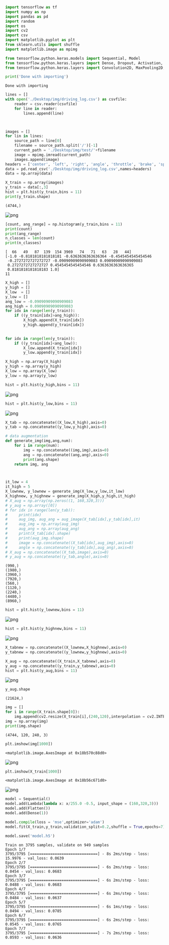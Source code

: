 

```python
import tensorflow as tf
import numpy as np
import pandas as pd
import random
import os
import cv2
import csv
import matplotlib.pyplot as plt
from sklearn.utils import shuffle
import matplotlib.image as mpimg

from tensorflow.python.keras.models import Sequential, Model
from tensorflow.python.keras.layers import Dense, Dropout, Activation, Flatten, BatchNormalization, merge, Input, BatchNormalization, Lambda
from tensorflow.python.keras.layers import Convolution2D, MaxPooling2D, ZeroPadding2D, AveragePooling2D, GlobalAveragePooling2D

print('Done with importing')


```

    Done with importing
    


```python
lines = []
with open('./Desktop/img/driving_log.csv') as csvfile:
    reader = csv.reader(csvfile)
    for line in reader:
        lines.append(line)


        
images = []
for lin in lines:
    source_path = line[0]
    filename = source_path.split('/')[-1]
    current_path = './Desktop/img/test/'+filename
    image = mpimg.imread(current_path)
    images.append(image)
headers = ['center', 'left', 'right', 'angle', 'throttle', 'brake', 'speed' ]
data = pd.read_csv('./Desktop/img/driving_log.csv',names=headers)
data = np.array(data)

X_train = np.array(images)
y_train = data[:,3]
hist = plt.hist(y_train,bins = 11)
print(y_train.shape)
```

    (4744,)
    


![png](output_1_1.png)



```python
[count, ang_range] = np.histogram(y_train,bins = 11)
print(count)
print(ang_range)
n_classes = len(count)
print(n_classes)
```

    [  66   49   87  139  154 3969   74   71   63   28   44]
    [-1.0 -0.8181818181818181 -0.6363636363636364 -0.4545454545454546
     -0.2727272727272727 -0.09090909090909083 0.09090909090909083
     0.2727272727272727 0.4545454545454546 0.6363636363636365
     0.8181818181818183 1.0]
    11
    


```python
X_high = []
y_high = []
X_low  = []
y_low = []
ang_low = -0.09090909090909083
ang_high = 0.09090909090909083
for idx in range(len(y_train)):
    if ((y_train[idx]>ang_high)):
        X_high.append(X_train[idx])
        y_high.append(y_train[idx])

        
for idx in range(len(y_train)):
    if ((y_train[idx]<ang_low)):
        X_low.append(X_train[idx])
        y_low.append(y_train[idx])

X_high = np.array(X_high)
y_high = np.array(y_high)
X_low = np.array(X_low)
y_low = np.array(y_low)
```


```python
hist = plt.hist(y_high,bins = 11)
```


![png](output_4_0.png)



```python
hist = plt.hist(y_low,bins = 11)
```


![png](output_5_0.png)



```python
X_tab = np.concatenate((X_low,X_high),axis=0)
y_tab = np.concatenate((y_low,y_high),axis=0)
```


```python
# data augmentation
def generate_img(img,ang,num):
    for i in range(num):
        img = np.concatenate((img,img),axis=0)
        ang = np.concatenate((ang,ang),axis=0)
        print(ang.shape)
    return img, ang



it_low = 4
it_high = 5
X_lownew, y_lownew = generate_img(X_low,y_low,it_low)
X_highnew, y_highnew = generate_img(X_high,y_high,it_high)
# X_aug = np.array(np.zeros((1, 160,320,3)))
# y_aug = np.array([0])
# for idx in range(len(y_tab)):
#     print(idx)
#     aug_img, aug_ang = aug_image(X_tab[idx],y_tab[idx],it)
#     aug_img = np.array(aug_img)
#     aug_ang = np.array(aug_ang)
#     print(X_tab[idx].shape)
#     print(aug_img.shape)
#     image = np.concatenate((X_tab[idx],aug_img),axis=0)
#     angle = np.concatenate((y_tab[idx],aug_ang),axis=0)
# X_aug = np.concatenate((X_tab,image),axis=0)
# y_aug = np.concatenate((y_tab,angle),axis=0)
```

    (990,)
    (1980,)
    (3960,)
    (7920,)
    (560,)
    (1120,)
    (2240,)
    (4480,)
    (8960,)
    


```python
hist = plt.hist(y_lownew,bins = 11)
```


![png](output_8_0.png)



```python
hist = plt.hist(y_highnew,bins = 11)
```


![png](output_9_0.png)



```python
X_tabnew = np.concatenate((X_lownew,X_highnew),axis=0)
y_tabnew = np.concatenate((y_lownew,y_highnew),axis=0)
```


```python
X_aug = np.concatenate((X_train,X_tabnew),axis=0)
y_aug = np.concatenate((y_train,y_tabnew),axis=0)
hist = plt.hist(y_aug,bins = 11)
```


![png](output_11_0.png)



```python
y_aug.shape
```




    (21624,)




```python
img = []
for i in range(X_train.shape[0]):
    img.append(cv2.resize(X_train[i],(240,120),interpolation = cv2.INTER_AREA))
img = np.array(img)
print(img.shape)
```

    (4744, 120, 240, 3)
    


```python
plt.imshow(img[1000])
```




    <matplotlib.image.AxesImage at 0x18b570c88d0>




![png](output_14_1.png)



```python
plt.imshow(X_train[1000])
```




    <matplotlib.image.AxesImage at 0x18b56c671d0>




![png](output_15_1.png)



```python
model = Sequential()
model.add(Lambda(lambda x: x/255.0 -0.5, input_shape = (160,320,3)))
model.add(Flatten())
model.add(Dense(1))

model.compile(loss = 'mse',optimizer='adam')
model.fit(X_train,y_train,validation_split=0.2,shuffle = True,epochs=7)

model.save('model.h5')
```

    Train on 3795 samples, validate on 949 samples
    Epoch 1/7
    3795/3795 [==============================] - 8s 2ms/step - loss: 15.9976 - val_loss: 0.0639
    Epoch 2/7
    3795/3795 [==============================] - 6s 2ms/step - loss: 0.0454 - val_loss: 0.0683
    Epoch 3/7
    3795/3795 [==============================] - 6s 2ms/step - loss: 0.0488 - val_loss: 0.0683
    Epoch 4/7
    3795/3795 [==============================] - 6s 2ms/step - loss: 0.0484 - val_loss: 0.0637
    Epoch 5/7
    3795/3795 [==============================] - 6s 1ms/step - loss: 0.0494 - val_loss: 0.0785
    Epoch 6/7
    3795/3795 [==============================] - 6s 2ms/step - loss: 0.0545 - val_loss: 0.0765
    Epoch 7/7
    3795/3795 [==============================] - 7s 2ms/step - loss: 0.0593 - val_loss: 0.0636
    


```python

```


```python

```
